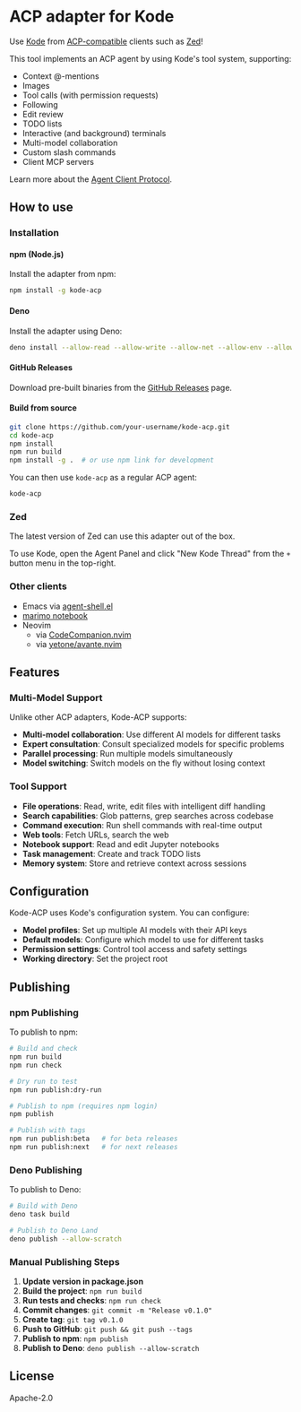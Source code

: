 # ACP adapter for Kode

Use [Kode](https://github.com/shareAI-lab/kode) from [ACP-compatible](https://agentclientprotocol.com) clients such as [Zed](https://zed.dev)!

This tool implements an ACP agent by using Kode's tool system, supporting:

- Context @-mentions
- Images
- Tool calls (with permission requests)
- Following
- Edit review
- TODO lists
- Interactive (and background) terminals
- Multi-model collaboration
- Custom slash commands
- Client MCP servers

Learn more about the [Agent Client Protocol](https://agentclientprotocol.com/).

## How to use

### Installation

#### npm (Node.js)

Install the adapter from npm:

```bash
npm install -g kode-acp
```

#### Deno

Install the adapter using Deno:

```bash
deno install --allow-read --allow-write --allow-net --allow-env --allow-run --allow-sys -n kode-acp https://deno.land/x/kode-acp/mod.ts
```

#### GitHub Releases

Download pre-built binaries from the [GitHub Releases](https://github.com/your-username/kode-acp/releases) page.

#### Build from source

```bash
git clone https://github.com/your-username/kode-acp.git
cd kode-acp
npm install
npm run build
npm install -g .  # or use npm link for development
```

You can then use `kode-acp` as a regular ACP agent:

```bash
kode-acp
```

### Zed

The latest version of Zed can use this adapter out of the box.

To use Kode, open the Agent Panel and click "New Kode Thread" from the `+` button menu in the top-right.

### Other clients

- Emacs via [agent-shell.el](https://github.com/xenodium/agent-shell)
- [marimo notebook](https://github.com/marimo-team/marimo)
- Neovim
  - via [CodeCompanion.nvim](https://codecompanion.olimorris.dev/configuration/adapters#setup-claude-code-via-acp)
  - via [yetone/avante.nvim](https://github.com/yetone/avante.nvim)

## Features

### Multi-Model Support

Unlike other ACP adapters, Kode-ACP supports:
- **Multi-model collaboration**: Use different AI models for different tasks
- **Expert consultation**: Consult specialized models for specific problems
- **Parallel processing**: Run multiple models simultaneously
- **Model switching**: Switch models on the fly without losing context

### Tool Support

- **File operations**: Read, write, edit files with intelligent diff handling
- **Search capabilities**: Glob patterns, grep searches across codebase
- **Command execution**: Run shell commands with real-time output
- **Web tools**: Fetch URLs, search the web
- **Notebook support**: Read and edit Jupyter notebooks
- **Task management**: Create and track TODO lists
- **Memory system**: Store and retrieve context across sessions

## Configuration

Kode-ACP uses Kode's configuration system. You can configure:

- **Model profiles**: Set up multiple AI models with their API keys
- **Default models**: Configure which model to use for different tasks
- **Permission settings**: Control tool access and safety settings
- **Working directory**: Set the project root

## Publishing

### npm Publishing

To publish to npm:

```bash
# Build and check
npm run build
npm run check

# Dry run to test
npm run publish:dry-run

# Publish to npm (requires npm login)
npm publish

# Publish with tags
npm run publish:beta   # for beta releases
npm run publish:next   # for next releases
```

### Deno Publishing

To publish to Deno:

```bash
# Build with Deno
deno task build

# Publish to Deno Land
deno publish --allow-scratch
```

### Manual Publishing Steps

1. **Update version in package.json**
2. **Build the project**: `npm run build`
3. **Run tests and checks**: `npm run check`
4. **Commit changes**: `git commit -m "Release v0.1.0"`
5. **Create tag**: `git tag v0.1.0`
6. **Push to GitHub**: `git push && git push --tags`
7. **Publish to npm**: `npm publish`
8. **Publish to Deno**: `deno publish --allow-scratch`

## License

Apache-2.0